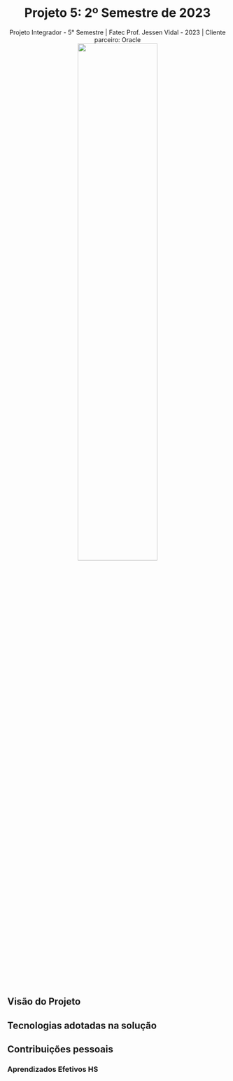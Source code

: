 <h1 align="center"> Projeto 5: 2º Semestre de 2023 </h1>

<div align="center"> Projeto Integrador - 5° Semestre | Fatec Prof. Jessen Vidal - 2023 | Cliente parceiro: Oracle </div>

<div align="center"><img src="https://github.com/PatrickSouzza/ols/blob/main/Oracle_Logo.jpg" width="60%" height="55%"></div>


## Visão do Projeto

## Tecnologias adotadas na solução

## Contribuições pessoais

### Aprendizados Efetivos HS
